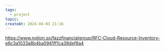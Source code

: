 ```yaml
---
tags:
  - project
topic: 
createAt: 2024-04-03 21:16
---
```

https://www.notion.so/fazzfinancialgroup/RFC-Cloud-Resource-Inventory-e6c3a1033a8b4ba5941ff1ca38def8a4